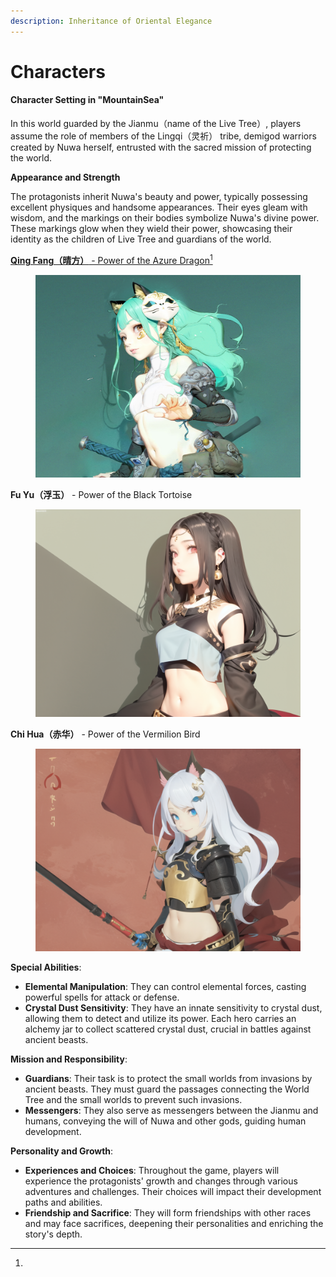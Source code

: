 ```yaml
---
description: Inheritance of Oriental Elegance
---
```


# Characters

#### Character Setting in "MountainSea"

In this world guarded by the Jianmu（name of the Live Tree）, players assume the role of members of the Lingqi（灵祈） tribe, demigod warriors created by Nuwa herself, entrusted with the sacred mission of protecting the world.

**Appearance and Strength**&#x20;

The protagonists inherit Nuwa's beauty and power, typically possessing excellent physiques and handsome appearances. Their eyes gleam with wisdom, and the markings on their bodies symbolize Nuwa's divine power. These markings glow when they wield their power, showcasing their identity as the children of Live Tree and guardians of the world.

[**Qing Fang（晴方）** - Power of the Azure Dragon](#user-content-fn-1)[^1]

<figure><img src="../../.gitbook/assets/晴方.jpg" alt=""><figcaption></figcaption></figure>

**Fu Yu（浮玉）** - Power of the Black Tortoise

<figure><img src="../../.gitbook/assets/浮玉.png" alt=""><figcaption></figcaption></figure>

**Chi Hua（赤华）** - Power of the Vermilion Bird

<figure><img src="../../.gitbook/assets/赤华.png" alt=""><figcaption></figcaption></figure>



**Special Abilities**:

* **Elemental Manipulation**: They can control elemental forces, casting powerful spells for attack or defense.
* **Crystal Dust Sensitivity**: They have an innate sensitivity to crystal dust, allowing them to detect and utilize its power. Each hero carries an alchemy jar to collect scattered crystal dust, crucial in battles against ancient beasts.

**Mission and Responsibility**:

* **Guardians**: Their task is to protect the small worlds from invasions by ancient beasts. They must guard the passages connecting the World Tree and the small worlds to prevent such invasions.
* **Messengers**: They also serve as messengers between the Jianmu and humans, conveying the will of Nuwa and other gods, guiding human development.

**Personality and Growth**:

* **Experiences and Choices**: Throughout the game, players will experience the protagonists' growth and changes through various adventures and challenges. Their choices will impact their development paths and abilities.
* **Friendship and Sacrifice**: They will form friendships with other races and may face sacrifices, deepening their personalities and enriching the story's depth.









[^1]: 
